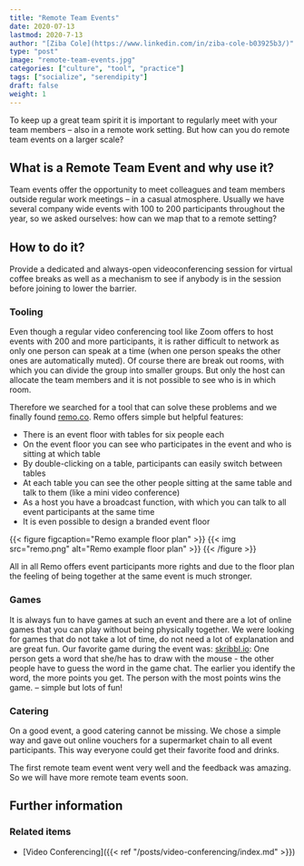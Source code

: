 ```yaml
---
title: "Remote Team Events"
date: 2020-07-13
lastmod: 2020-7-13
author: "[Ziba Cole](https://www.linkedin.com/in/ziba-cole-b03925b3/)"
type: "post"
image: "remote-team-events.jpg"
categories: ["culture", "tool", "practice"]
tags: ["socialize", "serendipity"]
draft: false
weight: 1
---
```


To keep up a great team spirit it is important to regularly meet with your team members – also in a remote work setting. But how can you do remote team events on a larger scale?

<!--more-->

## What is a Remote Team Event and why use it?

Team events offer the opportunity to meet colleagues and team members outside regular work meetings – in a casual atmosphere. Usually we have several company wide events with 100 to 200 participants throughout the year, so we asked ourselves: how can we map that to a remote setting?

## How to do it?

Provide a dedicated and always-open videoconferencing session for virtual coffee breaks as well as a mechanism to see if anybody is in the session before joining to lower the barrier.

### Tooling

Even though a regular video conferencing tool like Zoom offers to host events with 200 and more participants, it is rather difficult to network as only one person can speak at a time (when one person speaks the other ones are automatically muted). Of course there are break out rooms, with which you can divide the group into smaller groups. But only the host can allocate the team members and it is not possible to see who is in which room.

Therefore we searched for a tool that can solve these problems and we finally found [remo.co](https://www.remo.co). Remo offers simple but helpful features:

* There is an event floor with tables for six people each
* On the event floor you can see who participates in the event and who is sitting at which table
* By double-clicking on a table, participants can easily switch between tables
* At each table you can see the other people sitting at the same table and talk to them (like a mini video conference)
* As a host you have a broadcast function, with which you can talk to all event participants at the same time
* It is even possible to design a branded event floor

{{< figure figcaption="Remo example floor plan" >}}
  {{< img src="remo.png" alt="Remo example floor plan" >}}
{{< /figure >}}

All in all Remo offers event participants more rights and due to the floor plan the feeling of being together at the same event is much stronger.

### Games

It is always fun to have games at such an event and there are a lot of online games that you can play without being physically together. We were looking for games that do not take a lot of time, do not need a lot of explanation and are great fun. Our favorite game during the event was:
[skribbl.io](https://www.skribbl.io): One person gets a word that she/he has to draw with the mouse - the other people have to guess the word in the game chat. The earlier you identify the word, the more points you get. The person with the most points wins the game. – simple but lots of fun!

### Catering

On a good event, a good catering cannot be missing. We chose a simple way and gave out online vouchers for a supermarket chain to all event participants. This way everyone could get their favorite food and drinks.

The first remote team event went very well and the feedback was amazing. So we will have more remote team events soon.

## Further information

### Related items

* [Video Conferencing]({{< ref "/posts/video-conferencing/index.md" >}})
